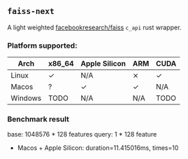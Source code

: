 ## `faiss-next` 

A light weighted [facebookresearch/faiss](https://github.com/facebookresearch/faiss) `c_api` rust wrapper.

### Platform supported: 

| Arch    | x86_64 | Apple Silicon | ARM | CUDA |
|---------|--------|---------------|-----|------|
| Linux   |   ✓    |      N/A      |  ⨯  |  ✓   |
| Macos   |   ?    |       ✓       |   ✓ |  N/A |
| Windows |   TODO |       N/A     |  N/A|  TODO |

### Benchmark result

base: 1048576 * 128 features
query: 1 * 128 feature

- Macos + Apple Silicon: duration=11.415016ms, times=10

